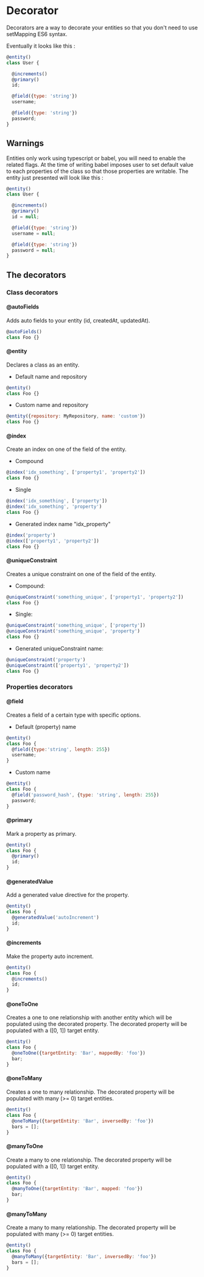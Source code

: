 # Decorator

Decorators are a way to decorate your entities so that you don't need to use setMapping ES6 syntax.

Eventually it looks like this : 

```js
@entity()
class User {

  @increments()
  @primary()
  id;

  @field({type: 'string'})
  username;

  @field({type: 'string'})
  password;
}
```

## Warnings

Entities only work using typescript or babel, you will need to enable the related flags. At the time of writing babel imposes user to set default value to each properties of the class so that those properties are writable. The entity just presented will look like this :

```js
@entity()
class User {

  @increments()
  @primary()
  id = null;

  @field({type: 'string'})
  username = null;

  @field({type: 'string'})
  password = null;
}
```

## The decorators

### Class decorators

#### @autoFields

Adds auto fields to your entity (id, createdAt, updatedAt).

```js
@autoFields()
class Foo {}
```

#### @entity

Declares a class as an entity.

- Default name and repository

```js
@entity()
class Foo {}
 ```
 
 - Custom name and repository

```js
@entity({repository: MyRepository, name: 'custom'})
class Foo {}
```

#### @index

Create an index on one of the field of the entity.

- Compound

```js
@index('idx_something', ['property1', 'property2'])
class Foo {}
```

- Single

```js
@index('idx_something', ['property'])
@index('idx_something', 'property')
class Foo {}
``` 

- Generated index name "idx_property"

```js
@index('property')
@index(['property1', 'property2'])
class Foo {}
```

#### @uniqueConstraint

Creates a unique constraint on one of the field of the entity.

 - Compound:

```js
@uniqueConstraint('something_unique', ['property1', 'property2'])
class Foo {}
```

- Single:

```js
@uniqueConstraint('something_unique', ['property'])
@uniqueConstraint('something_unique', 'property')
class Foo {}
```

- Generated uniqueConstraint name:

```js
@uniqueConstraint('property')
@uniqueConstraint(['property1', 'property2'])
class Foo {}
```

### Properties decorators

#### @field

Creates a field of a certain type with specific options.

- Default (property) name

```js
@entity()
class Foo {
  @field({type:'string', length: 255})
  username;
}
```

- Custom name

```js
@entity()
class Foo {
  @field('password_hash', {type: 'string', length: 255})
  password;
}
```

#### @primary

Mark a property as primary.

```js
@entity()
class Foo {
  @primary()
  id;
}
```


#### @generatedValue

Add a generated value directive for the property.

```js
@entity()
class Foo {
  @generatedValue('autoIncrement')
  id;
}
```

#### @increments

Make the property auto increment.

```js
@entity()
class Foo {
  @increments()
  id;
}
```

#### @oneToOne

Creates a one to one relationship with another entity which will be populated using the decorated property. The decorated property will be populated with a ([0, 1]) target entity.

```js
@entity()
class Foo {
  @oneToOne({targetEntity: 'Bar', mappedBy: 'foo'})
  bar;
}
```

#### @oneToMany

Creates a one to many relationship. The decorated property will be populated with many (>= 0) target entities.

```js
@entity()
class Foo {
  @oneToMany({targetEntity: 'Bar', inversedBy: 'foo'})
  bars = [];
}
```

#### @manyToOne

Create a many to one relationship. The decorated property will be populated with a ([0, 1]) target entity.

```js
@entity()
class Foo {
  @manyToOne({targetEntity: 'Bar', mapped: 'foo'})
  bar;
}
```

#### @manyToMany

Create a many to many relationship. The decorated property will be populated with many (>= 0) target entities.

```js
@entity()
class Foo {
  @manyToMany({targetEntity: 'Bar', inversedBy: 'foo'})
  bars = [];
}
```



